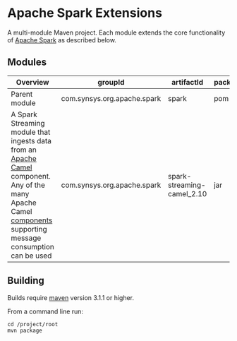 # Apache Spark Extensions

A multi-module Maven project. Each module extends the core functionality of [Apache Spark](http://spark.apache.org) as described below.

## Modules
 Overview | groupId  | artifactId | packaging
 -------- | -------- | ---------- | ---------
Parent module | com.synsys.org.apache.spark | spark | pom
A Spark Streaming module that ingests data from an [Apache Camel](http://camel.apache.org/) component. Any of the many Apache Camel [components](http://camel.apache.org/components.html) supporting message consumption can be used |com.synsys.org.apache.spark | spark-streaming-camel_2.10 | jar

## Building

Builds require [maven](http://maven.apache.org/) version 3.1.1 or higher.

From a command line run:
```
cd /project/root
mvn package 
```
